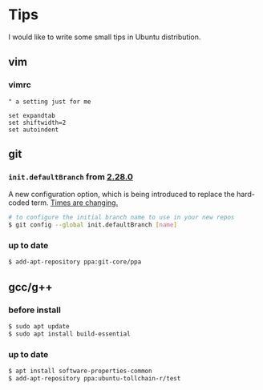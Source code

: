 # Tips
I would like to write some small tips in Ubuntu distribution.

## vim

### vimrc

```vimrc
" a setting just for me

set expandtab
set shiftwidth=2
set autoindent
```


## git

### ```init.defaultBranch``` from [2.28.0](https://github.blog/2020-07-27-highlights-from-git-2-28/)

A new configuration option, which is being introduced to replace the hard-coded term.
[Times are changing.](https://sfconservancy.org/news/2020/jun/23/gitbranchname/)

```bash
# to configure the initial branch name to use in your new repos
$ git config --global init.defaultBranch [name]
```

### up to date

```bash
$ add-apt-repository ppa:git-core/ppa
```


## gcc/g++

### before install

```bash
$ sudo apt update
$ sudo apt install build-essential
```

### up to date

```bash
$ apt install software-properties-common
$ add-apt-repository ppa:ubuntu-tollchain-r/test
```
